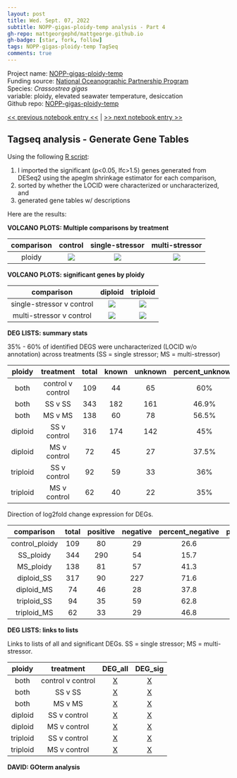 ```yaml
---
layout: post
title: Wed. Sept. 07, 2022
subtitle: NOPP-gigas-ploidy-temp analysis - Part 4
gh-repo: mattgeorgephd/mattgeorge.github.io
gh-badge: [star, fork, follow]
tags: NOPP-gigas-ploidy-temp TagSeq
comments: true
---
```


Project name: [NOPP-gigas-ploidy-temp](https://github.com/mattgeorgephd/NOPP-gigas-ploidy-temp) <br />
Funding source: [National Oceanographic Partnership Program](https://www.nopp.org/) <br />
Species: *Crassostrea gigas* <br />
variable: ploidy, elevated seawater temperature, desiccation <br />
Github repo: [NOPP-gigas-ploidy-temp](https://github.com/mattgeorgephd/NOPP-gigas-ploidy-temp)

[<< previous notebook entry <<](https://mattgeorgephd.github.io/NOPP-gigas-ploidy-temp-analysis-Part-3/)
 |
[>> next notebook entry >>](https://mattgeorgephd.github.io/NOPP-gigas-ploidy-temp-analysis-Part-5/)

## Tagseq analysis - Generate Gene Tables
Using the following [R script](https://github.com/mattgeorgephd/NOPP-gigas-ploidy-temp/blob/main/202107_EXP2/tag-seq/scripts/3_generate_gene_tables.Rmd):
1. I imported the significant (p<0.05, lfc>1.5) genes generated from DESeq2 using the apeglm shrinkage estimator for each comparison,
2. sorted by whether the LOCID were characterized or uncharacterized, and
3. generated gene tables w/ descriptions

Here are the results:

**VOLCANO PLOTS: Multiple comparisons by treatment**

| comparison | control | single-stressor | multi-stressor |
| :---:  | :---: | :---: | :---: |
| ploidy | ![](https://github.com/mattgeorgephd/NOPP-gigas-ploidy-temp/blob/main/202107_EXP2/tag-seq/output/filtered/HISAT2_multiqc_biplot/control_ploidy/Volcano_sig_genes_apeglm.png?raw=true) | ![](https://github.com/mattgeorgephd/NOPP-gigas-ploidy-temp/blob/main/202107_EXP2/tag-seq/output/filtered/HISAT2_multiqc_biplot/heat_ploidy/Volcano_sig_genes_apeglm.png?raw=true) | ![](https://github.com/mattgeorgephd/NOPP-gigas-ploidy-temp/blob/main/202107_EXP2/tag-seq/output/filtered/HISAT2_multiqc_biplot/desiccation_ploidy/Volcano_sig_genes_apeglm.png?raw=true) |

**VOLCANO PLOTS: significant genes by ploidy**

|  comparison | diploid | triploid |
|:---:|:---:|:---:|
|single-stressor v control   | ![](https://github.com/mattgeorgephd/NOPP-gigas-ploidy-temp/blob/main/202107_EXP2/tag-seq/output/filtered/HISAT2_multiqc_biplot/diploid_heat/Volcano_sig_genes_apeglm.png?raw=true)  | ![](https://github.com/mattgeorgephd/NOPP-gigas-ploidy-temp/blob/main/202107_EXP2/tag-seq/output/filtered/HISAT2_multiqc_biplot/triploid_heat/Volcano_sig_genes_apeglm.png?raw=true)  |
|multi-stressor v control    | ![](https://github.com/mattgeorgephd/NOPP-gigas-ploidy-temp/blob/main/202107_EXP2/tag-seq/output/filtered/HISAT2_multiqc_biplot/triploid_heat/Volcano_sig_genes_apeglm.png?raw=true)  | ![](https://github.com/mattgeorgephd/NOPP-gigas-ploidy-temp/blob/main/202107_EXP2/tag-seq/output/filtered/HISAT2_multiqc_biplot/triploid_desiccation/Volcano_sig_genes_apeglm.png?raw=true)  |

**DEG LISTS: summary stats**

35% - 60% of identified DEGS were uncharacterized (LOCID w/o annotation) across treatments (SS = single stressor; MS = multi-stressor)

| ploidy | treatment | total | known | unknown | percent_unknown |
|:---: |:---:|:---:|:---:| :---:|  :---:|
| both | control v control  | 109 | 44 | 65 | 60% |
| both | SS v SS | 343 | 182 | 161  | 46.9% |
| both | MS v MS  | 138 | 60  | 78  | 56.5% |
| diploid  | SS v control | 316 | 174  | 142  | 45% |
| diploid  | MS v control | 72 | 45  | 27  | 37.5% |
| triploid | SS v control | 92 | 59  | 33  | 36% |
| triploid | MS v control | 62 | 40 | 22  | 35% |

Direction of log2fold change expression for DEGs.

| comparison           | total | positive | negative | percent_negative | percent_positive |
|:----:|:----:|:----:|:----:|:----:|:----:|
| control_ploidy       | 109   | 80       | 29       | 26.6             | 73.4             |
| SS_ploidy          | 344   | 290      | 54       | 15.7             | 84.3             |
| MS_ploidy   | 138   | 81       | 57       | 41.3             | 58.7             |
| diploid_SS         | 317   | 90       | 227      | 71.6             | 28.4             |
| diploid_MS  | 74    | 46       | 28       | 37.8             | 62.2             |
| triploid_SS        | 94    | 35       | 59       | 62.8             | 37.2             |
| triploid_MS | 62    | 33       | 29       | 46.8             | 53.2             |


**DEG LISTS: links to lists**

Links to lists of all and significant DEGs. SS = single stressor; MS = multi-stressor.

| ploidy | treatment | DEG_all | DEG_sig |
|:---: |:---:|:---:|:---:|
| both     | control v control  | [X](https://github.com/mattgeorgephd/NOPP-gigas-ploidy-temp/blob/ad15d2e309a2ffdd1ccb8c71c3fc1eb7b328b0a0/202107_EXP2/tag-seq/output/filtered/HISAT2_multiqc_biplot/control_ploidy/CONTROL_PLOIDY-ALL-DEG-apeglm.csv)  | [X](https://github.com/mattgeorgephd/NOPP-gigas-ploidy-temp/blob/ad15d2e309a2ffdd1ccb8c71c3fc1eb7b328b0a0/202107_EXP2/tag-seq/output/filtered/HISAT2_multiqc_biplot/control_ploidy/CONTROL_PLOIDY-SIG-DEG-apeglm.csv)  |
| both     | SS v SS            | [X](https://github.com/mattgeorgephd/NOPP-gigas-ploidy-temp/blob/ad15d2e309a2ffdd1ccb8c71c3fc1eb7b328b0a0/202107_EXP2/tag-seq/output/filtered/HISAT2_multiqc_biplot/heat_ploidy/HEAT_PLOIDY-ALL-DEG-apeglm.csv)  | [X](https://github.com/mattgeorgephd/NOPP-gigas-ploidy-temp/blob/ad15d2e309a2ffdd1ccb8c71c3fc1eb7b328b0a0/202107_EXP2/tag-seq/output/filtered/HISAT2_multiqc_biplot/heat_ploidy/HEAT_PLOIDY-SIG-DEG-apeglm.csv)  |
| both     | MS v MS            | [X](https://github.com/mattgeorgephd/NOPP-gigas-ploidy-temp/blob/ad15d2e309a2ffdd1ccb8c71c3fc1eb7b328b0a0/202107_EXP2/tag-seq/output/filtered/HISAT2_multiqc_biplot/desiccation_ploidy/DESICCATION_PLOIDY-ALL-DEG-apeglm.csv)  | [X](https://github.com/mattgeorgephd/NOPP-gigas-ploidy-temp/blob/ad15d2e309a2ffdd1ccb8c71c3fc1eb7b328b0a0/202107_EXP2/tag-seq/output/filtered/HISAT2_multiqc_biplot/desiccation_ploidy/DESICCATION_PLOIDY-SIG-DEG-apeglm.csv)  |
| diploid  | SS v control       | [X](https://github.com/mattgeorgephd/NOPP-gigas-ploidy-temp/blob/ad15d2e309a2ffdd1ccb8c71c3fc1eb7b328b0a0/202107_EXP2/tag-seq/output/filtered/HISAT2_multiqc_biplot/diploid_heat/DIPLOID_HEAT-ALL-DEG-apeglm.csv)  | [X](https://github.com/mattgeorgephd/NOPP-gigas-ploidy-temp/blob/ad15d2e309a2ffdd1ccb8c71c3fc1eb7b328b0a0/202107_EXP2/tag-seq/output/filtered/HISAT2_multiqc_biplot/diploid_heat/DIPLOID_HEAT-SIG-DEG-apeglm.csv)  |
| diploid  | MS v control       | [X](https://github.com/mattgeorgephd/NOPP-gigas-ploidy-temp/blob/ad15d2e309a2ffdd1ccb8c71c3fc1eb7b328b0a0/202107_EXP2/tag-seq/output/filtered/HISAT2_multiqc_biplot/diploid_desiccation/DIPLOID_DESICCATION-ALL-DEG-apeglm.csv)  | [X](https://github.com/mattgeorgephd/NOPP-gigas-ploidy-temp/blob/ad15d2e309a2ffdd1ccb8c71c3fc1eb7b328b0a0/202107_EXP2/tag-seq/output/filtered/HISAT2_multiqc_biplot/diploid_desiccation/DIPLOID_DESICCATION-SIG-DEG-apeglm.csv)  |
| triploid | SS v control       | [X](https://github.com/mattgeorgephd/NOPP-gigas-ploidy-temp/blob/ad15d2e309a2ffdd1ccb8c71c3fc1eb7b328b0a0/202107_EXP2/tag-seq/output/filtered/HISAT2_multiqc_biplot/triploid_heat/TRIPLOID_HEAT-ALL-DEG-apeglm.csv)  | [X](https://github.com/mattgeorgephd/NOPP-gigas-ploidy-temp/blob/ad15d2e309a2ffdd1ccb8c71c3fc1eb7b328b0a0/202107_EXP2/tag-seq/output/filtered/HISAT2_multiqc_biplot/triploid_heat/TRIPLOID_HEAT-SIG-DEG-apeglm.csv)  |
| triploid | MS v control       | [X](https://github.com/mattgeorgephd/NOPP-gigas-ploidy-temp/blob/ad15d2e309a2ffdd1ccb8c71c3fc1eb7b328b0a0/202107_EXP2/tag-seq/output/filtered/HISAT2_multiqc_biplot/triploid_desiccation/TRIPLOID_DESICCATION-ALL-DEG-apeglm.csv)  | [X](https://github.com/mattgeorgephd/NOPP-gigas-ploidy-temp/blob/ad15d2e309a2ffdd1ccb8c71c3fc1eb7b328b0a0/202107_EXP2/tag-seq/output/filtered/HISAT2_multiqc_biplot/triploid_desiccation/TRIPLOID_DESICCATION-SIG-DEG-apeglm.csv)  |

**DAVID: GOterm analysis**
